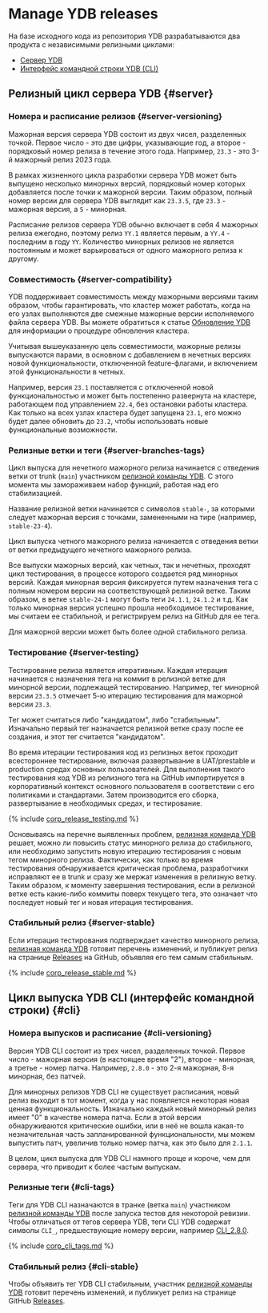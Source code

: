 # Manage YDB releases

На базе исходного кода из репозитория YDB разрабатываются два продукта с независимыми релизными циклами:

- [Сервер YDB](#server)
- [Интерфейс командной строки YDB (CLI)](#cli)

## Релизный цикл сервера YDB {#server}

### Номера и расписание релизов {#server-versioning}

Мажорная версия сервера YDB состоит из двух чисел, разделенных точкой. Первое число - это две цифры, указывающие год, а второе - порядковый номер релиза в течение этого года. Например, `23.3` - это 3-й мажорный релиз 2023 года.

В рамках жизненного цикла разработки сервера YDB может быть выпущено несколько минорных версий, порядковый номер которых добавляется после точки к мажорной версии. Таким образом, полный номер версии для сервера YDB выглядит как `23.3.5`, где `23.3` - мажорная версия, а `5` - минорная.

Расписание релизов сервера YDB обычно включает в себя 4 мажорных релиза ежегодно, поэтому релиз `YY.1` является первым, а `YY.4` - последним в году `YY`. Количество минорных релизов не является постоянным и может варьироваться от одного мажорного релиза к другому.

### Совместимость {#server-compatibility}

YDB поддерживает совместимость между мажорными версиями таким образом, чтобы гарантировать, что кластер может работать, когда на его узлах выполняются две смежные мажорные версии исполняемого файла сервера YDB. Вы можете обратиться к статье [Обновление YDB](../administration/upgrade.md) для информации о процедуре обновления кластера.

Учитывая вышеуказанную цель совместимости, мажорные релизы выпускаются парами, в основном с добавлением в нечетных версиях новой функциональности, отключенной feature-флагами, и включением этой функциональности в четных.

Например, версия `23.1` поставляется с отключенной новой функциональностью и может быть постепенно развернута на кластере, работающем под управлением `22.4`, без остановки работы кластера. Как только на всех узлах кластера будет запущена `23.1`, его можно будет далее обновить до `23.2`, чтобы использовать новые функциональные возможности.

### Релизные ветки и теги {#server-branches-tags}

Цикл выпуска для нечетного мажорного релиза начинается с отведения ветки от trunk (`main`) участником [релизной команды YDB](https://github.com/orgs/ydb-platform/teams/release). С этого момента мы замораживаем набор функций, работая над его стабилизацией.

Название релизной ветки начинается с символов `stable-`, за которыми следует мажорная версия с точками, замененными на тире (например, `stable-23-4`).

Цикл выпуска четного мажорного релиза начинается с отведения ветки от ветки предыдущего нечетного мажорного релиза.

Все выпуски мажорных версий, как четных, так и нечетных, проходят цикл тестирования, в процессе которого создается ряд минорных версий. Каждая минорная версия фиксируется путем назначения тега с полным номером версии на соответствующей релизной ветке. Таким образом, в ветке `stable-24-1` могут быть теги `24.1.1`, `24.1.2` и т.д. Как только минорная версия успешно прошла необходимое тестирование, мы считаем ее стабильной, и регистрируем релиз на GitHub для ее тега.

Для мажорной версии может быть более одной стабильного релиза.

### Тестирование {#server-testing}

Тестирование релиза является итеративным. Каждая итерация начинается с назначения тега на коммит в релизной ветке для минорной версии, подлежащей тестированию. Например, тег минорной версии `23.3.5` отмечает 5-ю итерацию тестирования для мажорной версии `23.3`.

Тег может считаться либо "кандидатом", либо "стабильным". Изначально первый тег назначается релизной ветке сразу после ее создания, и этот тег считается "кандидатом".

Во время итерации тестирования код из релизных веток проходит всестороннее тестирование, включая развертывание в UAT/prestable и production средах основных пользователей. Для выполнения такого тестирования код YDB из релизного тега на GitHub импортируется в корпоративный контекст основного пользователя в соответствии с его политиками и стандартами. Затем производится его сборка, развертывание в необходимых средах, и тестирование.

{% include [corp_release_testing.md](_includes/corp_release_testing.md) %}

Основываясь на перечне выявленных проблем, [релизная команда YDB](https://github.com/orgs/ydb-platform/teams/release) решает, можно ли повысить статус минорного релиза до стабильного, или необходимо запустить новую итерацию тестирования с новым тегом минорного релиза. Фактически, как только во время тестирования обнаруживается критическая проблема, разработчики исправляют ее в trunk и сразу же мержат изменения в релизную ветку. Таким образом, к моменту завершения тестирования, если в релизной ветке есть какие-либо коммиты поверх текущего тега, это означает что последует новый тег и новая итерация тестирования.

### Стабильный релиз {#server-stable}

Если итерация тестирования подтверждает качество минорного релиза, [релизная команда YDB](https://github.com/orgs/ydb-platform/teams/release) готовит перечень изменений, и публикует релиз на странице [Releases](https://github.com/ydb-platform/ydb/releases) на GitHub, объявляя его тем самым стабильным.

{% include [corp_release_stable.md](_includes/corp_release_stable.md) %}

## Цикл выпуска YDB CLI (интерфейс командной строки) {#cli}

### Номера выпусков и расписание {#cli-versioning}

Версия YDB CLI состоит из трех чисел, разделенных точкой. Первое число - мажорная версия (в настоящее время "2"), второе - минорная, а третье - номер патча. Например, `2.8.0` - это 2-я мажорная, 8-я минорная, без патчей.

Для минорных релизов YDB CLI не существует расписания, новый релиз выходит в тот момент, когда у нас появляется некоторая новая ценная функциональность. Изначально каждый новый минорный релиз имеет "0" в качестве номера патча. Если в этой версии обнаруживаются критические ошибки, или в неё не вошла какая-то незначительная часть запланированной функциональности, мы можем выпустить патч, увеличив только номер патча, как это было для `2.1.1`.

В целом, цикл выпуска для YDB CLI намного проще и короче, чем для сервера, что приводит к более частым выпускам.

### Релизные теги {#cli-tags}

Теги для YDB CLI назначаются в транке (ветка `main`) участником [релизной команды YDB](https://github.com/orgs/ydb-platform/teams/release) после запуска тестов для некоторой ревизии. Чтобы отличаться от тегов сервера YDB, теги CLI YDB содержат символы `CLI_`, предшествующие номеру версии, например [CLI_2.8.0](https://github.com/ydb-platform/ydb/tree/CLI_2.8.0).

{% include [corp_cli_tags.md](_includes/corp_cli_tags.md) %}

### Стабильный релиз {#cli-stable}

Чтобы объявить тег YDB CLI стабильным, участник [релизной команды YDB](https://github.com/orgs/ydb-platform/teams/release) готовит перечень изменений, и публикует релиз на странице GitHub [Releases](https://github.com/ydb-platform/ydb/releases).
